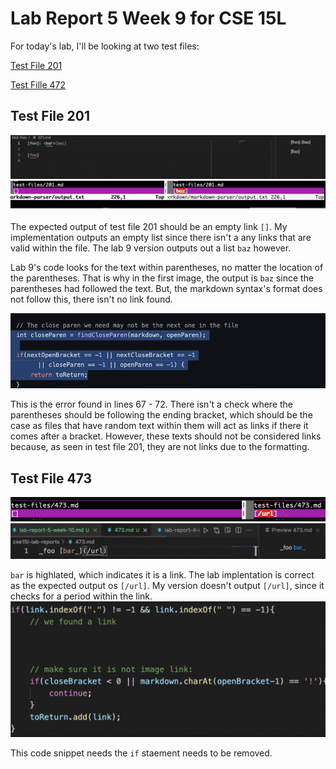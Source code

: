 # Lab Report 5 Week 9 for CSE 15L

For today's lab, I'll be looking at two test files:

[Test File 201](https://github.com/nidhidhamnani/markdown-parser/blob/main/test-files/201.md)

[Test Fille 472](https://github.com/nidhidhamnani/markdown-parser/blob/main/test-files/473.md)

## Test File 201

![Image](9sc1.png)
![Image](9sc2.png)

The expected output of test file 201 should be an empty link `[]`. My implementation outputs an empty list since there isn't a any links that are valid within the file. The lab 9 version outputs out a list `baz` however.

Lab 9's code looks for the text within parentheses, no matter the location of the parentheses. That is why in the first image, the output is `baz` since the parentheses had followed the text. But, the markdown syntax's format does not follow this, there isn't no link found.

![Image](9sc3.png)

This is the error found in lines 67 - 72. There isn't a check where the parentheses should be following the ending bracket, which should be the case as files that have random text within them will act as links if there it comes after a bracket. However, these texts should not be considered links because, as seen in test file 201, they are not links due to the formatting.

## Test File 473

![Image](9sc4.png)
![Image](9sc5.png)

`bar` is highlated, which indicates it is a link. The lab implentation is correct as the expected output os `[/url]`. My version doesn't output `[/url]`, since it checks for a period within the link. 
![Image](9sc6.png)

This code snippet needs the `if` staement needs to be removed. 
